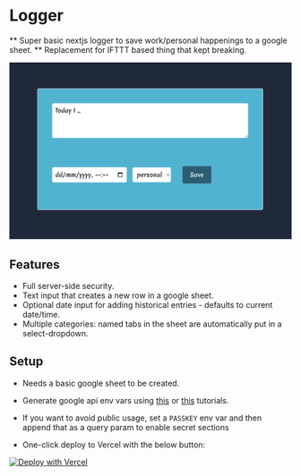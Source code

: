# Logger

** Super basic nextjs logger to save work/personal happenings to a google sheet. **
Replacement for IFTTT based thing that kept breaking.

![screenshot](screenshot.png)

## Features

- Full server-side security.
- Text input that creates a new row in a google sheet.
- Optional date input for adding historical entries - defaults to current date/time.
- Multiple categories: named tabs in the sheet are automatically put in a select-dropdown.

## Setup

- Needs a basic google sheet to be created.
- Generate google api env vars using [this](https://theoephraim.github.io/node-google-spreadsheet/#/guides/authentication) or [this](https://www.mridul.tech/blogs/save-form-data-in-google-sheets-with-next-js) tutorials.
- If you want to avoid public usage, set a `PASSKEY` env var and then append that as a query param to enable secret sections

- One-click deploy to Vercel with the below button:

[![Deploy with Vercel](https://vercel.com/button)](https://vercel.com/new/clone?repository-url=https%3A%2F%2Fgithub.com%2FLukeStorry%2Flogger&env=SPREADSHEET_ID,GOOGLE_SERVICE_ACCOUNT_EMAIL,GOOGLE_PRIVATE_KEY,PASSKEY&project-name=logger&repository-name=logger)

